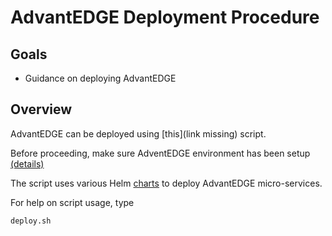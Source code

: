 # AdvantEDGE Deployment Procedure
## Goals
- Guidance on deploying AdvantEDGE

## Overview
AdvantEDGE can be deployed using [this](link missing) script.

Before proceeding, make sure AdventEDGE environment has been setup [(details)](setup.md)

The script uses various Helm [charts](../charts) to deploy AdvantEDGE micro-services.

For help on script usage, type 
```
deploy.sh
```
